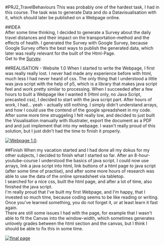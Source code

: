 #PRJ2_TravelBehaviours
This was probably one of the hardest task, I had in this course. The task was to generate Data and do a Datavisualisation with it, which should later be published on a Webpage online.

##IDEA  
After some time thinking, I decided to generate a Survey about the daily travel distances and their impact on the transportation-method and the effects of health. I generated the Survey with Google Survey, because Google Survey offers the best ways to publish the generated data, which later was really relevant for the built of the Html-Page.   
Get to the [Survey](https://docs.google.com/forms/d/1c1C4VeYMhYuB85N2pcHSz9LSODnzceXqUcMo2GKArtI/viewform?c=0&w=1).

##REALISATION - Website 1.0
When I started to write the Webpage, I first was really really lost. I never had made any experience before with html, much less I had never heard of css. The only thing that I understood a little was java script with the help of p5, which is a library that makes java script feel and work pretty similar to processing.
When I succeeded after a few hours to built a Webpage like I wanted it (Html only, no Java Script, precasted css), I decided to start with the java script part. After hours of work, I had... yeah - actually still nothing. I simply didn't understand arrays, and how I could use the contend of the google spreadsheet in my code. After some more time struggeling I felt really low, and decided to just built the Visualisation manually with Illustrater, export the document as a PDF and and just implement that into my webpage.  I wasn't really proud of this solution, but I just didn't had the time to finish it properly.  

[![Webpage 1.0](https://dl-web.dropbox.com/get/Public%20Stuff/PJ2_1.png?_subject_uid=32925921&w=AAAazTa4d5N97MieOOkAoXfKPV3ZTc0c96tbl1MIt71R5Q)](http://www.julianlucas.de/_/).

##Finish
When my vacation started and I had done all my dokus for my other subjects, I decided to finish what I started so far. After an 8-hour-youtube-course I understood the basics of java script. I could now use arrays, link a java script into html, link buttons of a html page to java script (after some time of practise), and after some more hours of research was able to use the data of the online spreadsheet via tabletop.  
I searched for a nice css, built the html page, and after a lot of time, also finished the java script.  
I'm really proud that I've built my first Webpage, and I'm happy, that I invested so much time, because coding seems to be like reading or writing. Once you've learned something, you do not forget it, or at least learn it fast again.  
There are still some issues I had with the page, for example that I wasn't able to fit the Canvas into the window-width, which sometimes generates unlovely grades between the html section and the canvas, but I think I should be able to fix this in some time.


[![final page](https://dl-web.dropbox.com/get/Public%20Stuff/PJ2_2.png?_subject_uid=32925921&w=AAAz1bbi3BfqTbY5mFyIBBUphwQOaf9aOucMEMvT9Cq9Ow)](http://julianlucas.de/TravelBehaviours/)